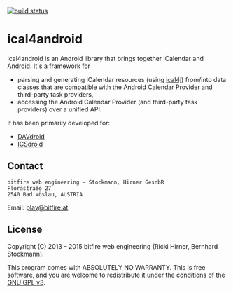 
[![build status](https://gitlab.com/bitfireAT/ical4android/badges/master/build.svg)](https://gitlab.com/bitfireAT/ical4android/builds)


# ical4android

ical4android is an Android library that brings together iCalendar and Android.
It's a framework for

* parsing and generating iCalendar resources (using [ical4j](https://github.com/ical4j/ical4j))
  from/into data classes that are compatible with the Android Calendar Provider and
  third-party task providers,
* accessing the Android Calendar Provider (and third-party task providers) over a unified API.

It has been primarily developed for:

* [DAVdroid](https://davdroid.bitfire.at)
* [ICSdroid](https://icsdroid.bitfire.at)


## Contact

```
bitfire web engineering – Stockmann, Hirner GesnbR
Florastraße 27
2540 Bad Vöslau, AUSTRIA
```

Email: [play@bitfire.at](mailto:play@bitfire.at)


## License 

Copyright (C) 2013 – 2015 bitfire web engineering (Ricki Hirner, Bernhard Stockmann).

This program comes with ABSOLUTELY NO WARRANTY. This is free software, and you are welcome
to redistribute it under the conditions of the [GNU GPL v3](https://www.gnu.org/licenses/gpl-3.0.html).

